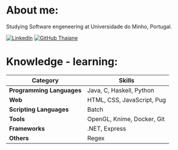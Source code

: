 # About me:
Studying Software engeneering at Universidade do Minho, Portugal.

[![LinkedIn](https://img.shields.io/badge/LinkedIn-%230077B5.svg?logo=linkedin&logoColor=white)](https://linkedin.com/in/miguel-amg) 
[![GitHub Thaiane](https://img.shields.io/github/followers/miguel-amg?label=follow&style=social)](https://github.com/miguel-amg)

# Knowledge - learning:

| Category               | Skills                                  |
|------------------------|-----------------------------------------|
| **Programming Languages** | Java, C, Haskell, Python              |
| **Web**                | HTML, CSS, JavaScript, Pug              |
| **Scripting Languages** | Batch                                   |
| **Tools**              | OpenGL, Knime, Docker, Git              |
| **Frameworks**         | .NET, Express                           |
| **Others**             | Regex                                   |


